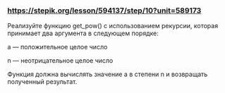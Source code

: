 ###  https://stepik.org/lesson/594137/step/10?unit=589173

Реализуйте функцию get_pow() с использованием рекурсии, которая принимает два аргумента в следующем порядке:


a — положительное целое число

n — неотрицательное целое число


Функция должна вычислять значение a в степени n и возвращать полученный результат.
